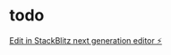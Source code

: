 # todo

[Edit in StackBlitz next generation editor ⚡️](https://stackblitz.com/~/github.com/goro-ne/todo)